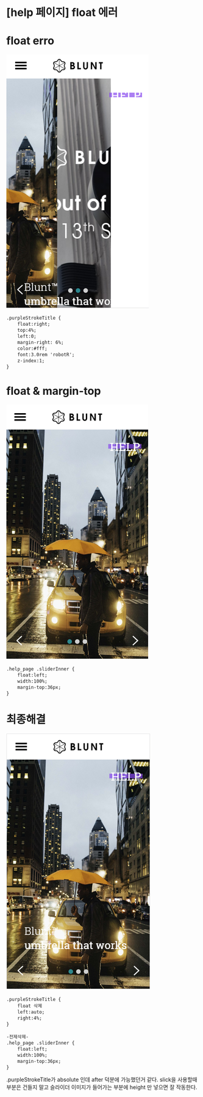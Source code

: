 [help 페이지] float 에러
====
# float erro
![float으로 인한 에러](img/help_slide_error.PNG)
```
.purpleStrokeTitle {
    float:right;
    top:4%;
    left:0;
    margin-right: 6%; 
    color:#fff;
    font:3.0rem 'robotR';
    z-index:1;
}
```
# float & margin-top
![그에 따른 해결 방법 feat margin-top](img/marginTop_float_width.PNG)
```
.help_page .sliderInner {
    float:left;
    width:100%;
    margin-top:36px;
}
```

# 최종해결
![최종해결](img/help_fix.PNG)
```
.purpleStrokeTitle {
    float 삭제
    left:auto;
    right:4%;
}

-전제삭제-
.help_page .sliderInner {
    float:left;
    width:100%;
    margin-top:36px;
}
```

.purpleStrokeTitle가 absolute 인데 after 덕분에 가능했던거 같다.
slick을 사용할때 부분은 건들지 말고 슬라이더 이미지가 들어가는 부분에 height 만 넣으면 잘 작동한다.